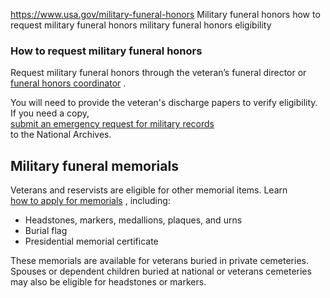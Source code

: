 

https://www.usa.gov/military-funeral-honors
Military funeral honors
how to request military funeral honors
military funeral honors eligibility

### **How to request military funeral honors**

Request military funeral honors through the veteran’s funeral director or  
[funeral honors coordinator](https://www.militaryonesource.mil/resources/tools/military-funeral-honors-directory/)
.

You will need to provide the veteran's discharge papers to verify eligibility. If you need a copy,  
[submit an emergency request for military records](https://download.militaryonesource.mil/12038/MOS/Misc%20Files/mos-mfh-nara-form.pdf)  
to the National Archives.

**Military funeral memorials**
------------------------------

Veterans and reservists are eligible for other memorial items. Learn  
[how to apply for memorials](https://www.va.gov/burials-memorials/memorial-items/)
, including:

* Headstones, markers, medallions, plaques, and urns  
* Burial flag  
* Presidential memorial certificate  

These memorials are available for veterans buried in private cemeteries. Spouses or dependent children buried at national or veterans cemeteries may also be eligible for headstones or markers.
